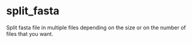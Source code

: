 # split_fasta
Split fasta file in multiple files depending on the size or on the number of files that you want.
